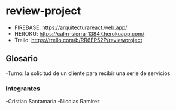 # review-project

- FIREBASE: https://arquitecturareact.web.app/
- HEROKU: https://calm-sierra-13847.herokuapp.com/
- Trello: https://trello.com/b/RR6EP52P/reviewproject

## Glosario

-Turno: la solicitud de un cliente para recibir una serie de servicios

### Integrantes

-Cristian Santamaria
-Nicolas Ramirez
